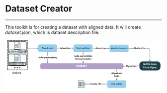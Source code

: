 # Dataset Creator
***

This toolkit is for creating a dataset with aligned data. It will create *dataset.json*, which is dataset description
file.

![pipeline image](/imgs/pipeline.png "Logo Title Text 1")